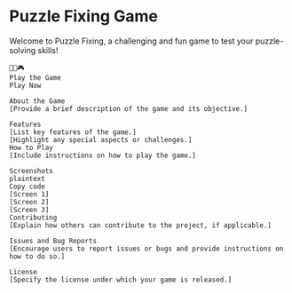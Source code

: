# Puzzle Fixing Game

Welcome to Puzzle Fixing, a challenging and fun game to test your puzzle-solving skills!

```plaintext
🧩💡🎮
Play the Game
Play Now

About the Game
[Provide a brief description of the game and its objective.]

Features
[List key features of the game.]
[Highlight any special aspects or challenges.]
How to Play
[Include instructions on how to play the game.]

Screenshots
plaintext
Copy code
[Screen 1]
[Screen 2]
[Screen 3]
Contributing
[Explain how others can contribute to the project, if applicable.]

Issues and Bug Reports
[Encourage users to report issues or bugs and provide instructions on how to do so.]

License
[Specify the license under which your game is released.]

